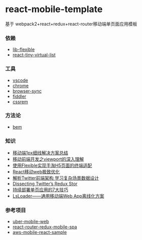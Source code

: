 # react-mobile-template
基于 webpack2+react+redux+react-router移动端单页面应用模板

### 依赖
+ [lib-flexible](https://github.com/amfe/lib-flexible)
+ [react-tiny-virtual-list](https://github.com/clauderic/react-tiny-virtual-list)

### 工具
+ [vscode](https://code.visualstudio.com/)
+ [chrome](http://www.google.cn/chrome/browser/desktop/)
+ [browser-sync](https://github.com/BrowserSync/browser-sync)
+ [fiddler](http://www.telerik.com/fiddler)
+ [cssrem](https://marketplace.visualstudio.com/items?itemName=cipchk.cssrem)

### 方法论
+ [bem](https://en.bem.info/)

### 知识
+ [移动端1px细线解决方案总结](http://www.cnblogs.com/fang51/p/5681528.html)
+ [移动前端开发之viewport的深入理解](http://www.cnblogs.com/2050/p/3877280.html)
+ [使用Flexible实现手淘H5页面的终端适配](http://www.w3cplus.com/mobile/lib-flexible-for-html5-layout.html)
+ [React移动web极致优化](http://dev.qq.com/topic/579083d1c9da73584b02587d)
+ [解析Twitter前端架构 学习复杂场景数据设计](https://segmentfault.com/a/1190000009224244)
+ [Dissecting Twitter’s Redux Stor](https://medium.com/statuscode/dissecting-twitters-redux-store-d7280b62c6b1)
+ [持续部署单页应用的7大技巧](http://www.jianshu.com/p/6185a9bfd9eb)
+ [LsLoader——通用移动端Web App离线化方案](https://mp.weixin.qq.com/s?__biz=MjM5NjQ5MTI5OA==&mid=2651746506&idx=2&sn=36453809db561cbe94597a8abd9e0582&chksm=bd12a9878a652091806115381376853821eb84e9420c024d48aa102fc7eb8b418b142a3c2c52&mpshare=1&scene=1&srcid=0724AcXMhyMu2Yzl9e5w7zfw&key=21faac4e268bb1a5752ff3090ac62ba0aa69d505bbea0433a3a755c84b59bc1f14f213dd04de220431145e493b090b0a633bba8bb512a36556a663ab1b611777014326f24910a3cf9619003568570301&ascene=0&uin=MTAxMTAyODc2NQ%3D%3D&devicetype=iMac+MacBookAir6%2C2+OSX+OSX+10.10.5+build(14F2109)&version=12020110&nettype=WIFI&fontScale=100&pass_ticket=qX13lMwyH2HgckPgoAMEFUd4c21VRjyI9Oe14kSpTEF6G4PWTSCzjwCal1EpwWh7)

### 参考项目

+ [uber-mobile-web](https://github.com/narendrashetty/uber-mobile-web)
+ [react-router-redux-mobile-spa](https://github.com/younth/react-router-redux-mobile-spa)
+ [aws-mobile-react-sample](https://github.com/awslabs/aws-mobile-react-sample/)
